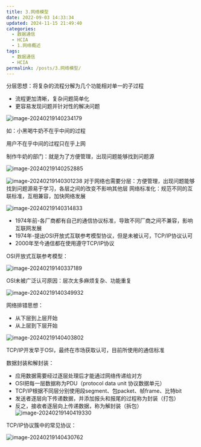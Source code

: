 ```yaml
---
title: 3.网络模型
date: 2022-09-03 14:33:34
updated: 2024-11-15 21:49:40
categories:
  - 数据通信
  - HCIA
  - 1.网络概述
tags:
  - 数据通信
  - HCIA
permalink: /posts/3.网络模型/
---
```

分层思想：将复杂的流程分解为几个功能相对单一的子过程
- 流程更加清晰，复杂问题简单化
- 更容易发现问题并针对性的解决问题


![image-20240219140234179](3.网络模型/image-20240219140234179.png)

如：小黑喝牛奶不在乎中间的过程

用户不在乎中间的过程只在乎上网

制作牛奶的部门：就是为了方便管理，出现问题能够找到问题源

![image-20240219140252885](3.网络模型/image-20240219140252885.png)

![image-20240219140301238](3.网络模型/image-20240219140301238.png)
对于网络也需要分层：方便管理，出现问题能够找到问题源易于学习，各层之间的改变不影响其他层
网络标准化：规范不同的互联标准，互相兼容，加快网络发展

![image-20240219140314833](3.网络模型/image-20240219140314833.png)

- 1974年前-各厂商都有自己的通信协议标准，导致不同厂商之间不兼容，影响互联网发展
- 1974年-提出OSI开放式互联参考模型协议，但是未被认可，TCP/IP协议认可
- 2000年至今通信都在使用遵守TCP/IP协议

OSI开放式互联参考模型：

![image-20240219140337189](3.网络模型/image-20240219140337189.png)

OSI未被广泛认可原因：层次太多麻烦复杂、功能重复

![image-20240219140349932](3.网络模型/image-20240219140349932.png)


网络排错思想：
- 从下层到上层开始
- 从上层到下层开始

![image-20240219140403802](3.网络模型/image-20240219140403802.png)

TCP/IP开发早于OSI，最终在市场获取认可，目前所使用的通信标准

数据封装和解封装：

- 应用数据需要经过逐层处理后才能通过网络传递给对方
- OSI把每一层数据称为PDU（protocol data unit 协议数据单元）
- TCP/IP根据不同层分别使用段segment、包packet、帧frame、比特bit
- 发送者逐层向下传递数据，并添加报头和报尾的过程称为封装（打包）
- 反之，接收者逐层向上传递数据，称为解封装（拆包）
![image-20240219140419330](3.网络模型/image-20240219140419330.png)

TCP/IP协议簇中的常见协议：

![image-20240219140430762](3.网络模型/image-20240219140430762.png)

